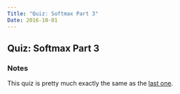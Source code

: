 ```yaml
---
Title: "Quiz: Softmax Part 3"
Date: 2016-10-01
---
```


## Quiz: Softmax Part 3

### Notes

This quiz is pretty much exactly the same as the [last one](../quiz-softmax-part-2/).
